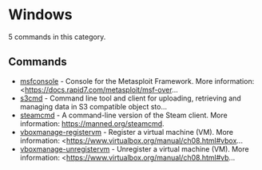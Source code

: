 # Windows

5 commands in this category.

## Commands

- [msfconsole](./msfconsole.md) - Console for the Metasploit Framework. More information: <https://docs.rapid7.com/metasploit/msf-over...
- [s3cmd](./s3cmd.md) - Command line tool and client for uploading, retrieving and managing data in S3 compatible object sto...
- [steamcmd](./steamcmd.md) - A command-line version of the Steam client. More information: <https://manned.org/steamcmd>.
- [vboxmanage-registervm](./vboxmanage-registervm.md) - Register a virtual machine (VM). More information: <https://www.virtualbox.org/manual/ch08.html#vbox...
- [vboxmanage-unregistervm](./vboxmanage-unregistervm.md) - Unregister a virtual machine (VM). More information: <https://www.virtualbox.org/manual/ch08.html#vb...
